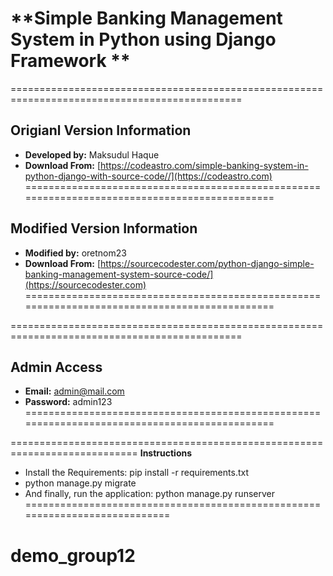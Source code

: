 # **Simple Banking Management System in Python using Django Framework **

==============================================================================================
## **Origianl Version Information**
- **Developed by:** Maksudul Haque
- **Download From:** [https://codeastro.com/simple-banking-system-in-python-django-with-source-code//](https://codeastro.com)
==============================================================================================
## **Modified Version Information**
- **Modified by:** oretnom23
- **Download From:** [https://sourcecodester.com/python-django-simple-banking-management-system-source-code/](https://sourcecodester.com)
==============================================================================================


==============================================================================================
## **Admin Access**
- **Email:** admin@mail.com
- **Password:** admin123
==============================================================================================

============================================================================
**Instructions**
- Install the Requirements: pip install -r requirements.txt
- python manage.py migrate
- And finally, run the application: python manage.py runserver
============================================================================
# demo_group12
